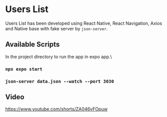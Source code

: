 # Users List

Users List has been developed using React Native, React Navigation, Axios and Native base with fake server by `json-server`.

## Available Scripts

In the project directory to run the app in expo app.\

### `npx expo start`

### `json-server data.json --watch --port 3030`

## Video
https://www.youtube.com/shorts/ZA046vFOpuw
